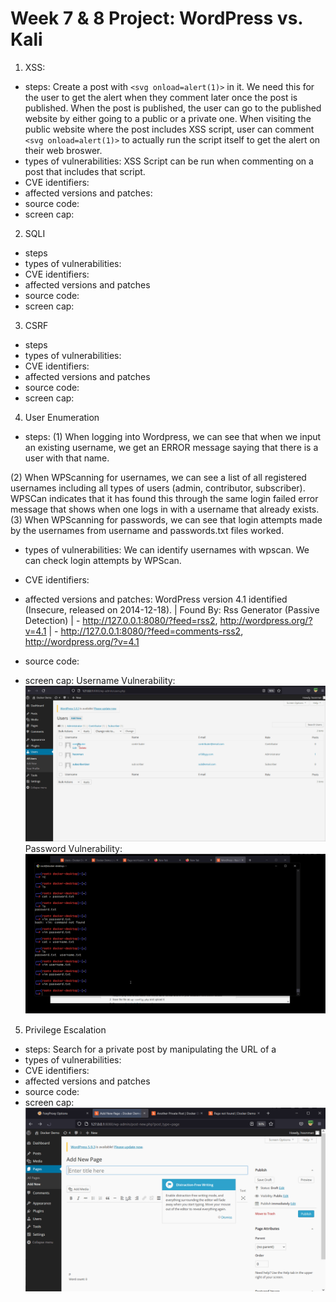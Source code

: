 # Week 7 & 8 Project: WordPress vs. Kali


1. XSS: 
- steps: Create a post with ```<svg onload=alert(1)>``` in it. We need this for the user to get the alert when they comment later once the post is published.
When the post is published, the user can go to the published website by either going to a public or a private one. 
When visiting the public website where the post includes XSS script, user can comment ```<svg onload=alert(1)>``` to actually run the script itself to get the alert on their web broswer.
- types of vulnerabilities: XSS Script can be run when commenting on a post that includes that script.
- CVE identifiers:
- affected versions and patches: 
- source code:
- screen cap:

2. SQLI
- steps
- types of vulnerabilities:
- CVE identifiers:
- affected versions and patches
- source code:
- screen cap:


3. CSRF
- steps
- types of vulnerabilities:
- CVE identifiers:
- affected versions and patches
- source code:
- screen cap:


4. User Enumeration
- steps: (1) When logging into Wordpress, we can see that when we input an existing username, we get an ERROR message saying that there is a user with that name. 

(2) When WPScanning for usernames, we can see a list of all registered usernames including all types of users (admin, contributor, subscriber). WPSCan indicates that it has found this through the same login failed error message that shows when one logs in with a username that already exists. 
(3) When WPScanning for passwords, we can see that login attempts made by the usernames from username and passwords.txt files worked. 
- types of vulnerabilities: We can identify usernames with wpscan. We can check login attempts by WPScan.
- CVE identifiers: 
- affected versions and patches: WordPress version 4.1 identified (Insecure, released on 2014-12-18).
 | Found By: Rss Generator (Passive Detection)
 |  - http://127.0.0.1:8080/?feed=rss2, <generator>http://wordpress.org/?v=4.1</generator>
 |  - http://127.0.0.1:8080/?feed=comments-rss2, <generator>http://wordpress.org/?v=4.1</generator>

- source code: 
- screen cap: 
Username Vulnerability:
![](https://github.com/hoonman/cybersecurity_week7_8/blob/main/usernameVulnerability.gif)
Password Vulnerability: 
![](https://github.com/hoonman/cybersecurity_week7_8/blob/main/passwordVulnerability.gif)

5. Privilege Escalation
- steps: Search for a private post by manipulating the URL of a 
- types of vulnerabilities:
- CVE identifiers:
- affected versions and patches
- source code:
- screen cap:
![](https://github.com/hoonman/cybersecurity_week7_8/blob/main/urlManip.gif)
